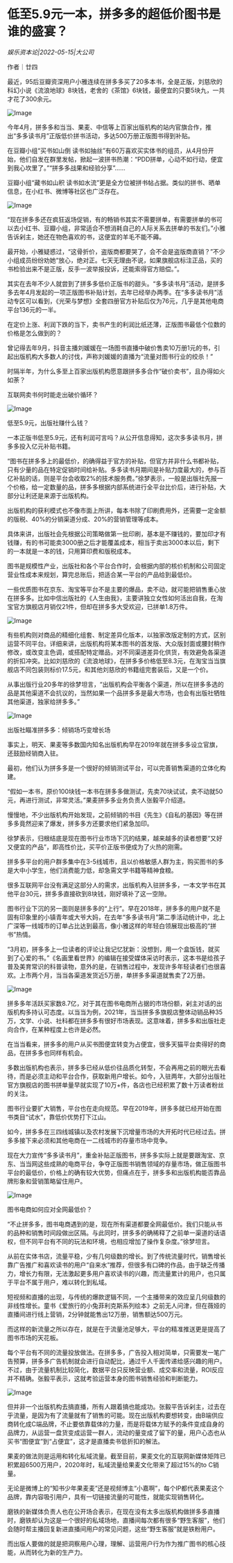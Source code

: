 # 低至5.9元一本，拼多多的超低价图书是谁的盛宴？

*娱乐资本论|2022-05-15|大公司*

作者｜廿四

最近，95后豆瓣资深用户小雅连续在拼多多买了20多本书，全是正版，刘慈欣的科幻小说《流浪地球》8块钱，老舍的《茶馆》6块钱，最便宜的只要5块九，一共才花了300余元。

![Image](https://p3.toutiaoimg.com/origin/tos-cn-i-qvj2lq49k0/31ac90fe26db4bc8b57f8f14d4adee4d?from=pc)

今年4月，拼多多和当当、果麦、中信等上百家出版机构的站内官旗合作，推出“多多读书月”正版低价拼书活动，多达500万册正版图书得到补贴。

在豆瓣小组“买书如山倒 读书如抽丝”有60万喜欢买实体书的组员，从4月份开始，他们自发在群里发帖，掀起一波拼书热潮：“PDD拼单，心动不如行动，便宜到我心坎里了。”“拼多多战果和经验分享”……

豆瓣小组“藏书如山积 读书如水流”更是全方位被拼书帖占据。类似的拼书、晒单信息，在小红书、微博等社区也广泛存在。

![Image](https://p3.toutiaoimg.com/origin/tos-cn-i-qvj2lq49k0/bf1d0aebb067482da584fbbecf5b077a?from=pc)

“现在拼多多还在疯狂返场促销，有的畅销书其实不需要拼单，有需要拼单的书可以去小红书、豆瓣小组，非常适合不想消耗自己的人际关系去拼单的书友们。”小雅告诉剁主，她还在物色喜欢的书，这便宜的羊毛不能不薅。

最开始，小雅疑惑过，“这骨折价，盗版商都要哭了，会不会是盗版商直销？”不少小组成员纷纷劝她“放心，绝对正。七天无理由不说，如果旗舰店标注正品，买的书检验出来不是正版，反手一波举报投诉，还能索得官方赔偿。”。

其实在去年不少人就尝到了拼多多低价正版书的甜头。“多多读书月”活动，是拼多多去年4月发起的一项正版图书补贴计划，去年已经举办两季。在“多多读书月”活动专区可以看到，《光荣与梦想》全套四册官方补贴后仅为76元，几乎是其他电商平台136元的一半。

在定价上涨、利润下跌的当下，卖书产生的利润比纸还薄，正版图书最低个位数的价格是怎么做到的？

曾记得去年9月，抖音主播刘媛媛在一场图书直播中破价售卖10万册1元的书，引起出版机构大多数人的讨伐，声称刘媛媛的直播为“流量对图书行业的绞杀！”

时隔半年，为什么多至上百家出版机构愿意跟拼多多合作“破价卖书”，且办得如火如荼？

互联网卖书何时能走出破价循环？

![Image](https://p3.toutiaoimg.com/origin/tos-cn-i-qvj2lq49k0/835716cfa8a849bd9af829827e816f58?from=pc)

低至5.9元，出版社赚什么钱？

一本正版书低至5.9元，还有利润可言吗？从公开信息得知，这次多多读书月，拼多多投入亿元补贴书籍。

“图书在拼多多上的最低价，的确得益于官方的补贴，但官方并非什么书都补贴，只有少量的品在特定促销时间给补贴。多多读书月期间是补贴力度最大的，参与百亿补贴的话，则是平台会收取2%的技术服务费。”徐梦表示，一般是出版社先报一个价格，给一定数量的品，拼多多根据内部系统进行全平台比价后，进行补贴，大部分让利还是来源于出版机构。

出版机构的获利模式也不像市面上所讲，每本书除了印刷费用外，还需要一定金额的版税、40%的分销渠道分成、20%的营销管理等成本。

具体来讲，出版社会先根据公司策略做第一批印刷，基本是不赚钱的，要加印才有钱赚，有的书可能卖3000册之后才能覆盖成本，相当于卖出3000本以后，剩下的一本就是一本的钱，只用算印费和版税成本。

图书是规模性产业，出版社和各个平台合作时，会根据内部的核价机制和公司固定营业性成本来规划，算完总账后，把适合某一平台的产品给到最低价。

一些优质图书在京东、淘宝等平台不是主要的爆品，卖不动，就可能把销售重心放在拼多多。比如中信出版社的《人生由我》，主要讲独立女性如何活出自我，在淘宝官方旗舰店月销仅21件，但却在拼多多大受欢迎，已拼单1.8万件。

![Image](https://p3.toutiaoimg.com/origin/tos-cn-i-qvj2lq49k0/2e764973c5964236a0172a121fc6b03f?from=pc)

有些机构则对商品的精细化组套、制定差异化版本，以独家改版定制的方式，区别运营不同平台。详细来讲，出版机构将某本图书的首发版、大众版封面或腰封稍作修改，或改变主色调，或搭配特定赠品，对不同渠道差异化供货，有效避免各渠道的折扣冲突。比如刘慈欣的《流浪地球》，在拼多多价格低至8.3元，在淘宝当当旗舰店不同包装则标价17.5元，和其他刘慈欣的书籍组完套装后，又是一个价。

从事出版行业20多年的徐梦坦言，“出版机构会平衡各个渠道，所以在拼多多选的品是其他渠道不会抗议的，当然如果一个品拼多多是最大市场，也会有出版社牺牲其他渠道，独家给拼多多。”

![Image](https://p3.toutiaoimg.com/origin/tos-cn-i-qvj2lq49k0/eeb360e6cdae49f8b04d7bc55a0f2674?from=pc)

出版社瞄准拼多多：倾销场巧变增长场

事实上，明天、果麦等多数国内知名出版机构早在2019年就在拼多多设立官旗，还鼓励经销商入驻。

最初，他们认为拼多多是一个很好的倾销测试平台，可以完善销售渠道的立体化构建。

“假如一本书，原价100块钱一本书在拼多多做测试，先卖70块试试，卖不动就50元，再进行测试，非常灵活。”果麦拼多多业务负责人张毅平介绍道。

慢慢地，不少出版机构开始发现，之前倾销的书目《先生》《自私的基因》等在拼多多竟然迎来了爆发，拼多多方还要求他们紧急加印。

徐梦表示，归根结底是现在图书行业市场下沉的结果，越来越多的读者想要“又好又便宜的产品”，即高性价比，买平价正版书便成为了火热的刚需。

拼多多平台的用户群多集中在3-5线城市，且以价格敏感人群为主，购买图书的多是大中小学生，他们消费能力低，却急需文学书籍等精神食粮。

很多互联网平台没有满足这部分人的需求，出版机构入驻拼多多，一本文学书在其他平台30元，拼多多直接砍到8块钱，刚好填补了这一空隙。

图书行业下沉的另一面则是拼多多的“上行”。早在2018年，拼多多的用户就不是固有印象里的小镇青年或大爷大妈，在去年“多多读书月”第二季活动统计中，北上广深等一线城市的订单占比达到最高，像小雅这样的年轻白领展现出极高的“拼书”热情。

“3月初，拼多多上一位读者的评论让我记忆犹新：没想到，用一个盒饭钱，就买到了心爱的书。”《名画里看世界》的编辑在接受媒体采访时表示，这本书是给孩子普及美育常识的科普读物，意外的是，在销售过程中，发现许多年轻读者们也很喜欢。上市两个月，当当各渠道发货近5万册，单拼多多渠道就售卖了2万册。

![Image](https://p3.toutiaoimg.com/origin/tos-cn-i-qvj2lq49k0/434c427b70ed4ca896d902ed8457ef20?from=pc)

拼多多年活跃买家数8.7亿，对于其在图书电商所占据的市场份额，剁主对话的出版机构多持认可态度。以当当为例，2021年，当当拼多多旗舰店整体动销品种35万，文学、小说、社科都在拼多多有很好市场表现。这意味着，拼多多和出版社走向合作，在某种程度上也许是必然。

在当当看来，拼多多的用户从买书图便宜转变为占便宜，很多天猫平台卖得好的商品，在拼多多也同样有机会。

多数出版机构也表示，拼多多已经从低价往品质化转型，不会再用之前的眼光去看待，而是必须主动和平台合作，获取新用户增长。如今，入驻两年，大部分出版社官方旗舰店的图书拼单量早就实现了10万+件，各店也已经积累了数十万读者粉丝的关注。

图书行业要扩大销售，平台也在走向规范。早在2019年，拼多多就已经开始在图书类目“试水”，靠低价优势打下江山。

如今，拼多多在三四线城镇以及农村发展下沉增量市场的大开拓时代已经过去。拼多多接下来必须和其他电商在一二线城市的存量市场中竞争。

现在大力宣传“多多读书月”，重金补贴正版图书，拼多多实际上就是要跟淘宝、京东、当当网这些成熟的电商平台，争夺正版图书销售领域的存量市场，做正版图书平台的最低价，价格上的确有较大优势，但痛点在于，拼多多和出版机构能否靠品牌形象和营销策略留住用户。

![Image](https://p3.toutiaoimg.com/origin/tos-cn-i-qvj2lq49k0/fb000243e7b9434486b3e3fab3a14043?from=pc)

图书电商如何应对全网最低价？

“不止拼多多，图书电商遇到的是，现在所有渠道都要全网最低价。我们只能从书的品种和销售时间段做出区隔。与此同时，拼多多的确稀释了之前单一渠道的话语权，但不同平台有不同的玩法和环境，也相应增加了操作复杂度。”徐梦坦言。

从前在实体书店，流量平稳，少有几何级数的增长。到了传统流量时代，销售增长靠广告推广和喜欢读书的用户“自来水”推荐，但很多有口碑的作品，由于缺乏传播力，增长力有限，无法激起更多用户喜欢读书的兴趣，而流量累计的用户，也只属于平台不属于用户，难以转化到私域。

短视频和直播的出现，与传统的爆款逻辑不同，一个主播带来的效应呈几何级数的非线性增长。童书《爱旅行的小兔菲利克斯系列绘本》之前无人问津，但在薇娅的直播间进行线上营销，2分钟就能售出12万册，销售额达500万元。

而这样的新流量之所以存在，就是在于流量池足够大，平台的精准推送更是提高了图书市场的天花板。

每个平台有不同的流量投放做法。在拼多多，广告投入相对简单，只需要发一笔广告预算，拼多多广告机制就会进行自动配比，通过千人千面传递给感兴趣的用户。不过，由于流量机制比较简化，数据平台只反映营业额、成交率和流量，ROI反应并不精确。张毅平表示，这就考验运营本身的图书销售经验和判断能力。

![Image](https://p3.toutiaoimg.com/origin/tos-cn-i-qvj2lq49k0/826cd223d38d4572bca67f7a004584d3?from=pc)

但并非一个出版机构去搞直播，所有人跟着搞也能成功。张毅平告诉剁主，过去在乎流量，是因为有了流量就有了销售的可能。现在出版机构要想转变，由B端供应商转化成C端品牌，不止要依靠载体的力量，而是将载体方赋予的条件变成自身的品牌力，从运营一盘货变成运营一群人，流动的量变成了留下的量，用户心态也从买书“图便宜”到“占便宜”，这才是直播卖书低折扣的解法。

果麦的做法则是运用和转化私域流量。截至目前，果麦文化的互联网新媒体矩阵已积累超6500万用户，2020年时，私域流量给果麦文化带来了超过15%的to C销量。

无论是微博上的“知书少年果麦麦”还是视频博主“小嘉啊”，每个IP都代表果麦这个品牌，靠内容吸引用户，具有一切链接流量的可能性，就能实现销售转化。

磨铁的新媒体负责人也在公开场合表示，在现在没有太多出版机构做拼多多直播时，磨铁却认为这是一个很好的私域场地，直播间每次都有很多“野生客服”，他们会随时帮主播回复新进直播间用户的常见问题，这些“野生客服”就是铁粉用户。

而出版人要做的就是把洞察用户心理，理解、运营用户行为作为推广图书的核心技能，从而转化为新的生产力。

